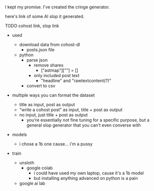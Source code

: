 I kept my promise. I've created the cringe generator.

here's link of some AI slop it generated.

TODO cohost link, slop link

- used
  - download data from cohost-dl
    - posts.json file
  - python
    - parse json
      - remove shares
        - ["astmap"][""] = []
      - only included post text
        - "headline" and "rawtextcontent(?)"
    - convert to csv

- multiple ways you can format the dataset
  - title as input, post as output
  - "write a cohost post" as input, title + post as output
  - no input, just title + post as output
    - you're essentially not fine tuning for a specific purpose, but a general slop generator that you can't even converse with

- models
  - i chose a 1b one cause... i'm a pussy

- train
  - unsloth
    - google colab
      - i could have used my own laptop, cause it's a 1b model
      - but installing anything advanced on python is a pain
  - google ai lab
